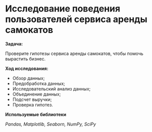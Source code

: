 # Исследование поведения пользователей сервиса аренды самокатов

**Задача:**

Проверите гипотезы сервиса аренды самокатов, чтобы помочь вырастить бизнес.

**Ход исследования:**
* Обзор данных;
* Предобработка данных;
* Исследовательский анализ данных;
* Объединение данных;
* Подсчет выручки;
* Проверка гипотез.


**Используемые библиотеки**

*Pandas, Matplotlib, Seaborn, NumPy, SciPy*
